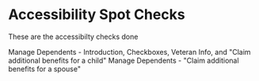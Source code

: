 # Accessibility Spot Checks
These are the accessibilty checks done 

Manage Dependents - Introduction, Checkboxes, Veteran Info, and "Claim additional benefits for a child"
Manage Dependents - "Claim additional benefits for a spouse"

